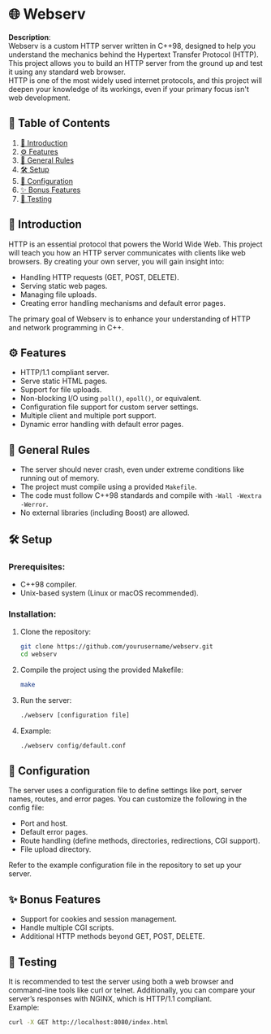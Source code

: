 # 🌐 **Webserv**  
**Description**:  
Webserv is a custom HTTP server written in C++98, designed to help you understand the mechanics behind the Hypertext Transfer Protocol (HTTP).  
This project allows you to build an HTTP server from the ground up and test it using any standard web browser.  
HTTP is one of the most widely used internet protocols, and this project will deepen your knowledge of its workings, even if your primary focus isn't web development.

## 📑 **Table of Contents**  
1. [📘 Introduction](#introduction)  
2. [⚙️ Features](#features)  
3. [📜 General Rules](#general-rules)  
4. [🛠️ Setup](#setup)  
5. [📂 Configuration](#configuration)  
6. [✨ Bonus Features](#bonus-features)  
7. [🧪 Testing](#testing)

## 📘 **Introduction**  
HTTP is an essential protocol that powers the World Wide Web. This project will teach you how an HTTP server communicates with clients like web browsers. By creating your own server, you will gain insight into:  
- Handling HTTP requests (GET, POST, DELETE).  
- Serving static web pages.  
- Managing file uploads.  
- Creating error handling mechanisms and default error pages.  
  
The primary goal of Webserv is to enhance your understanding of HTTP and network programming in C++.

## ⚙️ **Features**  
- HTTP/1.1 compliant server.  
- Serve static HTML pages.  
- Support for file uploads.  
- Non-blocking I/O using `poll()`, `epoll()`, or equivalent.  
- Configuration file support for custom server settings.  
- Multiple client and multiple port support.  
- Dynamic error handling with default error pages.

## 📜 **General Rules**  
- The server should never crash, even under extreme conditions like running out of memory.  
- The project must compile using a provided `Makefile`.  
- The code must follow C++98 standards and compile with `-Wall -Wextra -Werror`.  
- No external libraries (including Boost) are allowed.

## 🛠️ **Setup**  
### Prerequisites:  
- C++98 compiler.  
- Unix-based system (Linux or macOS recommended).

### Installation:  
1. Clone the repository:  
    ```bash  
    git clone https://github.com/yourusername/webserv.git  
    cd webserv  
    ```  
2. Compile the project using the provided Makefile:  
    ```bash  
    make  
    ```  
3. Run the server:  
    ```bash  
    ./webserv [configuration file]  
    ```  
4. Example:  
    ```bash  
    ./webserv config/default.conf  
    ```

## 📂 **Configuration**  
The server uses a configuration file to define settings like port, server names, routes, and error pages. You can customize the following in the config file:  
- Port and host.  
- Default error pages.  
- Route handling (define methods, directories, redirections, CGI support).  
- File upload directory.

Refer to the example configuration file in the repository to set up your server.

## ✨ **Bonus Features**  
- Support for cookies and session management.  
- Handle multiple CGI scripts.  
- Additional HTTP methods beyond GET, POST, DELETE.

## 🧪 **Testing**  
It is recommended to test the server using both a web browser and command-line tools like curl or telnet. Additionally, you can compare your server’s responses with NGINX, which is HTTP/1.1 compliant.  
Example:  
```bash  
curl -X GET http://localhost:8080/index.html  
```
